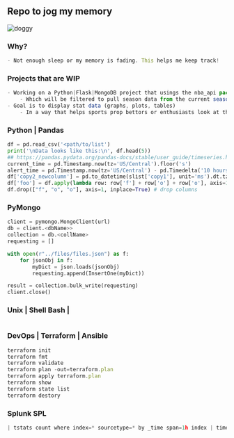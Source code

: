 ## Repo to jog my memory
<img src="https://image.ibb.co/bEF0B7/doggy.gif" alt="doggy" border="0">

### Why?
```TypeScript
- Not enough sleep or my memory is fading. This helps me keep track!
```

### Projects that are WIP
```TypeScript
- Working on a Python|Flask|MongoDB project that usings the nba_api package 
    - Which will be filtered to pull season data from the current season (https://pypi.org/project/nba_api/)
- Goal is to display stat data (graphs, plots, tables) 
    - In a way that helps sports prop bettors or enthusiasts look at the full picture of any players stats
```

### Python | Pandas
```Python
df = pd.read_csv('<path/to/list')
print('\nData looks like this:\n', df.head(5))
## https://pandas.pydata.org/pandas-docs/stable/user_guide/timeseries.html#timeseries-offset-aliases
current_time = pd.Timestamp.now(tz='US/Central').floor('s')
alert_time = pd.Timestamp.now(tz='US/Central') - pd.Timedelta('10 hours')
df['copy2_newcolumn'] = pd.to_datetime(slist['copy1'], unit='ms').dt.tz_localize('US/Central').dt.tz_convert(None)
df['foo'] = df.apply(lambda row: row['f'] + row['o'] + row['o'], axis=1)
df.drop(["f", "o", "o"], axis=1, inplace=True) # drop columns
```

### PyMongo
```Python
client = pymongo.MongoClient(url)
db = client.<dbName>> 
collection = db.<collName> 
requesting = []

with open(r"../files/files.json") as f:
    for jsonObj in f:
        myDict = json.loads(jsonObj)
        requesting.append(InsertOne(myDict))

result = collection.bulk_write(requesting)
client.close()
```

### Unix | Shell Bash | 
```Shell

```

### DevOps | Terraform | Ansible 
```TypeScript
terraform init
terraform fmt
terraform validate
terraform plan -out=terraform.plan
terraform apply terraform.plan
terraform show
terraform state list
terraform destory
```

### Splunk SPL
```TypeScript
| tstats count where index=* sourcetype=* by _time span=1h index | timechart span=1h sum(count) by index limit=0 usenull=false
```
